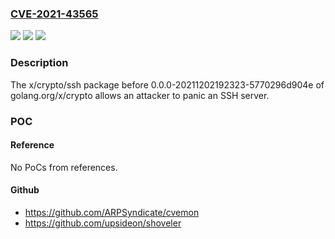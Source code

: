 ### [CVE-2021-43565](https://cve.mitre.org/cgi-bin/cvename.cgi?name=CVE-2021-43565)
![](https://img.shields.io/static/v1?label=Product&message=n%2Fa&color=blue)
![](https://img.shields.io/static/v1?label=Version&message=n%2Fa&color=blue)
![](https://img.shields.io/static/v1?label=Vulnerability&message=n%2Fa&color=brighgreen)

### Description

The x/crypto/ssh package before 0.0.0-20211202192323-5770296d904e of golang.org/x/crypto allows an attacker to panic an SSH server.

### POC

#### Reference
No PoCs from references.

#### Github
- https://github.com/ARPSyndicate/cvemon
- https://github.com/upsideon/shoveler

